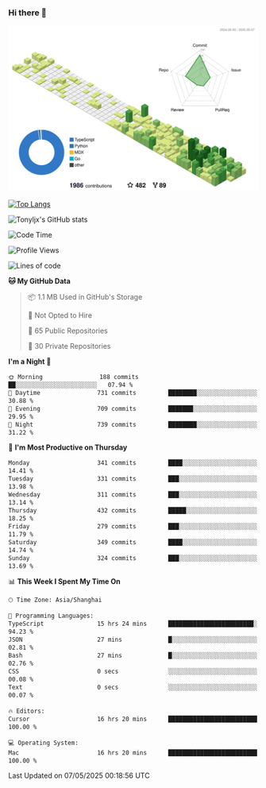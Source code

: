 ### Hi there 👋

![](./profile-3d-contrib/profile-green-animate.svg)

 

[![Top Langs](https://github-readme-stats.vercel.app/api/top-langs/?username=tonyljx)](https://github.com/anuraghazra/github-readme-stats)

![Tonyljx's GitHub stats](https://github-readme-stats.vercel.app/api?username=tonyljx&theme=default&show_icons=true)

 

<!--START_SECTION:waka-->
![Code Time](http://img.shields.io/badge/Code%20Time-1%2C304%20hrs%2058%20mins-blue)

![Profile Views](http://img.shields.io/badge/Profile%20Views-2-blue)

![Lines of code](https://img.shields.io/badge/From%20Hello%20World%20I%27ve%20Written-1.3%20million%20lines%20of%20code-blue)

**🐱 My GitHub Data** 

> 📦 1.1 MB Used in GitHub's Storage 
 > 
> 🚫 Not Opted to Hire
 > 
> 📜 65 Public Repositories 
 > 
> 🔑 30 Private Repositories 
 > 
**I'm a Night 🦉** 

```text
🌞 Morning                188 commits         ██░░░░░░░░░░░░░░░░░░░░░░░   07.94 % 
🌆 Daytime                731 commits         ████████░░░░░░░░░░░░░░░░░   30.88 % 
🌃 Evening                709 commits         ███████░░░░░░░░░░░░░░░░░░   29.95 % 
🌙 Night                  739 commits         ████████░░░░░░░░░░░░░░░░░   31.22 % 
```
📅 **I'm Most Productive on Thursday** 

```text
Monday                   341 commits         ████░░░░░░░░░░░░░░░░░░░░░   14.41 % 
Tuesday                  331 commits         ███░░░░░░░░░░░░░░░░░░░░░░   13.98 % 
Wednesday                311 commits         ███░░░░░░░░░░░░░░░░░░░░░░   13.14 % 
Thursday                 432 commits         █████░░░░░░░░░░░░░░░░░░░░   18.25 % 
Friday                   279 commits         ███░░░░░░░░░░░░░░░░░░░░░░   11.79 % 
Saturday                 349 commits         ████░░░░░░░░░░░░░░░░░░░░░   14.74 % 
Sunday                   324 commits         ███░░░░░░░░░░░░░░░░░░░░░░   13.69 % 
```


📊 **This Week I Spent My Time On** 

```text
🕑︎ Time Zone: Asia/Shanghai

💬 Programming Languages: 
TypeScript               15 hrs 24 mins      ████████████████████████░   94.23 % 
JSON                     27 mins             █░░░░░░░░░░░░░░░░░░░░░░░░   02.81 % 
Bash                     27 mins             █░░░░░░░░░░░░░░░░░░░░░░░░   02.76 % 
CSS                      0 secs              ░░░░░░░░░░░░░░░░░░░░░░░░░   00.08 % 
Text                     0 secs              ░░░░░░░░░░░░░░░░░░░░░░░░░   00.07 % 

🔥 Editors: 
Cursor                   16 hrs 20 mins      █████████████████████████   100.00 % 

💻 Operating System: 
Mac                      16 hrs 20 mins      █████████████████████████   100.00 % 
```


 Last Updated on 07/05/2025 00:18:56 UTC
<!--END_SECTION:waka-->
